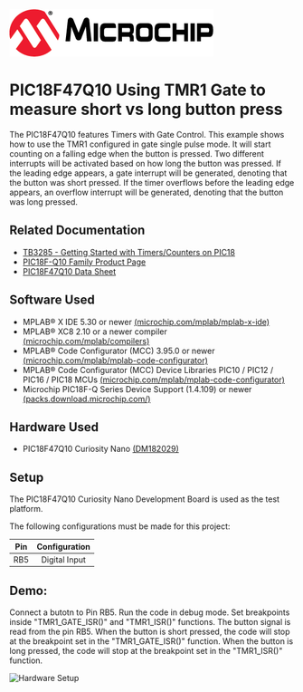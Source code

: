 [![MCHP](images/microchip.png)](https://www.microchip.com)

# PIC18F47Q10 Using TMR1 Gate to measure short vs long button press

The PIC18F47Q10 features Timers with Gate Control.
This example shows how to use the TMR1 configured in gate single pulse mode. It will start counting on a falling edge when the button is pressed. Two different interrupts will be activated based on how long the button was pressed. If the leading edge appears, a gate interrupt will be generated, denoting that the button was short pressed. If the timer overflows before the leading edge appears, an overflow interrupt will be generated, denoting that the button was long pressed.

## Related Documentation
- [TB3285 - Getting Started with Timers/Counters on PIC18](https://www.microchip.com/wwwappnotes/appnotes.aspx?appnote=en1003329)
- [PIC18F-Q10 Family Product Page](https://www.microchip.com/design-centers/8-bit/pic-mcus/device-selection/pic18f-q10-product-family)
- [PIC18F47Q10 Data Sheet](http://ww1.microchip.com/downloads/en/DeviceDoc/40002043D.pdf)

## Software Used
- MPLAB® X IDE 5.30 or newer [(microchip.com/mplab/mplab-x-ide)](http://www.microchip.com/mplab/mplab-x-ide)
- MPLAB® XC8 2.10 or a newer compiler [(microchip.com/mplab/compilers)](http://www.microchip.com/mplab/compilers)
- MPLAB® Code Configurator (MCC) 3.95.0 or newer [(microchip.com/mplab/mplab-code-configurator)](https://www.microchip.com/mplab/mplab-code-configurator)
- MPLAB® Code Configurator (MCC) Device Libraries PIC10 / PIC12 / PIC16 / PIC18 MCUs [(microchip.com/mplab/mplab-code-configurator)](https://www.microchip.com/mplab/mplab-code-configurator)
- Microchip PIC18F-Q Series Device Support (1.4.109) or newer [(packs.download.microchip.com/)](https://packs.download.microchip.com/)

## Hardware Used
- PIC18F47Q10 Curiosity Nano [(DM182029)](https://www.microchip.com/Developmenttools/ProductDetails/DM182029)

## Setup
The PIC18F47Q10 Curiosity Nano Development Board is used as the test platform.

The following configurations must be made for this project:

|Pin           | Configuration      |
| :----------: | :----------------: |
|RB5           | Digital Input      |

## Demo:
Connect a butotn to Pin RB5. Run the code in debug mode. Set breakpoints inside "TMR1_GATE_ISR()" and "TMR1_ISR()" functions. The button signal is read from the pin RB5. When the button is short pressed, the code will stop at the breakpoint set in the "TMR1_GATE_ISR()" function. When the button is long pressed, the code will stop at the breakpoint set in the "TMR1_ISR()" function.

<img src="images/PIC18F47Q10-Curiosity-Nano.png" alt="Hardware Setup"/>
